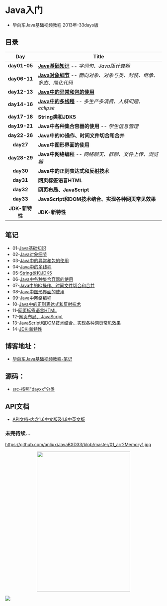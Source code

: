 # Java入门

- 毕向东Java基础视频教程 2013年-33days版

## 目录

| Day | Title |
| :-------------: | ------------- |
| __day01-05__ | __[Java基础知识](https://github.com/anliux/JavaBXD33/blob/master/docs/notes/01.md)__ -- _字词句、Java版计算器_ |
| __day06-11__ | __[Java对象细节](https://github.com/anliux/JavaBXD33/blob/master/docs/notes/02.md)__ -- _面向对象、对象与类、封装、继承、多态、简化代码_ |
| __day12-13__ | __[Java中的异常和包的使用](https://github.com/anliux/JavaBXD33/blob/master/docs/notes/03.md)__ |
| __day14-16__ | __[Java中的多线程](https://github.com/anliux/JavaBXD33/blob/master/docs/notes/04.md)__ -- _多生产多消费、人妖问题、eclipse_ |
| __day17-18__ | __String类和JDK5__ |
| __day19-21__ | __Java中各种集合容器的使用__ -- _学生信息管理_ |
| __day22-26__ | __Java中的IO操作、时间文件切合和合并__ |
| __day27__ | __Java中图形界面的使用__ |
| __day28-29__ | __Java中网络编程__ -- _网络聊天、群聊、文件上传、浏览器_ |
| __day30__ | __Java中的正则表达式和反射技术__ |
| __day31__ | __网页标签语言HTML__ |
| __day32__ | __网页布局、JavaScript__ |
| __day33__ | __JavaScript和DOM技术结合、实现各种网页常见效果__ |
| __JDK-新特性__ | __JDK-新特性__ |

## 笔记
- 01-[Java基础知识](https://github.com/anliux/JavaBXD33/blob/master/docs/notes/01.md)
- 02-[Java对象细节](https://github.com/anliux/JavaBXD33/blob/master/docs/notes/02.md)
- 03-[Java中的异常和包的使用](https://github.com/anliux/JavaBXD33/blob/master/docs/notes/03.md)
- 04-[Java中的多线程](https://github.com/anliux/JavaBXD33/blob/master/docs/notes/04.md)
- 05-[String类和JDK5]()
- 06-[Java中各种集合容器的使用]()
- 07-[Java中的IO操作、时间文件切合和合并]()
- 08-[Java中图形界面的使用]()
- 09-[Java中网络编程]()
- 10-[Java中的正则表达式和反射技术]()
- 11-[网页标签语言HTML]()
- 12-[网页布局、JavaScript]()
- 13-[JavaScript和DOM技术结合、实现各种网页常见效果]()
- 14-[JDK-新特性]()

## 博客地址：
- [毕向东Java基础视频教程-笔记](https://www.cnblogs.com/anliux/p/11023003.html)

## 源码：
- [src-按照"dayxx"分类](https://github.com/anliux/JavaBXD33/tree/master/src)

## API文档
- [API文档-内含1.6中文版及1.8中英文版](https://github.com/anliux/JavaBXD33/tree/master/docs/apiDoc)

### 未完待续...

https://github.com/anliux/JavaBXD33/blob/master/01_arr2Memory1.jpg

<div align=center><img src="https://github.com/anliux/JavaBXD33/blob/master/01_arr2Memory1.jpg" width="300" height="450" /></div>


![](https://img2018.cnblogs.com/blog/1265453/201909/1265453-20190910001318750-372174704.png)
